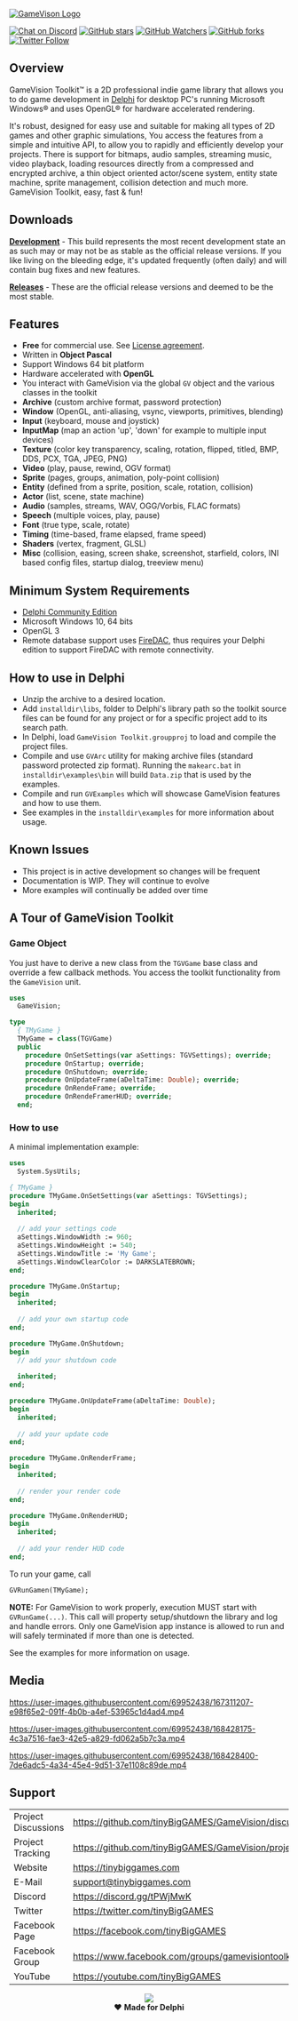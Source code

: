<a href="https://tinybiggames.com" target="_blank">![GameVison Logo](media/logo.png)</a>

[![Chat on Discord](https://img.shields.io/discord/754884471324672040.svg?logo=discord)](https://discord.gg/tPWjMwK) [![GitHub stars](https://img.shields.io/github/stars/tinyBigGAMES/GameVision?style=social)](https://github.com/tinyBigGAMES/GameVision/stargazers) [![GitHub Watchers](https://img.shields.io/github/watchers/tinyBigGAMES/GameVision?style=social)](https://github.com/tinyBigGAMES/GameVision/network/members) [![GitHub forks](https://img.shields.io/github/forks/tinyBigGAMES/GameVision?style=social)](https://github.com/tinyBigGAMES/GameVision/network/members)
[![Twitter Follow](https://img.shields.io/twitter/follow/tinyBigGAMES?style=social)](https://twitter.com/tinyBigGAMES)

## Overview
GameVision Toolkit&trade; is a 2D professional indie game library that allows you to do game development in <a href="https://www.embarcadero.com/products/delphi" target="_blank">Delphi</a> for desktop PC's running Microsoft Windows® and uses OpenGL® for hardware accelerated rendering.

It's robust, designed for easy use and suitable for making all types of 2D games and other graphic simulations, You access the features from a simple and intuitive API, to allow you to rapidly and efficiently develop your projects. There is support for bitmaps, audio samples, streaming music, video playback, loading resources directly from a compressed and encrypted archive, a thin object oriented actor/scene system, entity state machine, sprite management, collision detection and much more. GameVision Toolkit, easy, fast & fun!

## Downloads
<a href="https://github.com/tinyBigGAMES/GameVision/archive/refs/heads/main.zip" target="_blank">**Development**</a> - This build represents the most recent development state an as such may or may not be as stable as the official release versions. If you like living on the bleeding edge, it's updated frequently (often daily) and will contain bug fixes and new features.

<a href="https://github.com/tinyBigGAMES/GameVision/releases" target="_blank">**Releases**</a> - These are the official release versions and deemed to be the most stable.

## Features
- **Free** for commercial use. See <a href="https://github.com/tinyBigGAMES/GameVision/blob/main/LICENSE" target="_blank">License agreement</a>.
- Written in **Object Pascal**
- Support Windows 64 bit platform
- Hardware accelerated with **OpenGL**
- You interact with GameVision via the global `GV` object and the various classes in the toolkit
- **Archive** (custom archive format, password protection)
- **Window** (OpenGL, anti-aliasing, vsync, viewports, primitives, blending)
- **Input** (keyboard, mouse and joystick)
- **InputMap** (map an action 'up', 'down' for example to multiple input devices)
- **Texture** (color key transparency, scaling, rotation, flipped, titled,  BMP, DDS, PCX, TGA, JPEG, PNG)
- **Video** (play, pause, rewind, OGV format)
- **Sprite** (pages, groups, animation, poly-point collision)
- **Entity** (defined from a sprite, position, scale, rotation, collision)
- **Actor** (list, scene, state machine)
- **Audio** (samples, streams, WAV, OGG/Vorbis, FLAC formats)
- **Speech** (multiple voices, play, pause)
- **Font** (true type, scale, rotate)
- **Timing** (time-based, frame elapsed, frame speed)
- **Shaders** (vertex, fragment, GLSL)
- **Misc** (collision, easing, screen shake, screenshot, starfield, colors, INI based config files, startup dialog, treeview menu)

## Minimum System Requirements
- <a href="https://www.embarcadero.com/products/delphi/starter" target="_blank">Delphi Community Edition</a>
- Microsoft Windows 10, 64 bits
- OpenGL 3
- Remote database support uses <a href="https://www.embarcadero.com/products/rad-studio/firedac" target="_blank">FireDAC</a>, thus requires your Delphi edition to support FireDAC with remote connectivity.

## How to use in Delphi
- Unzip the archive to a desired location.
- Add `installdir\libs`, folder to Delphi's library path so the toolkit source files can be found for any project or for a specific project add to its search path.
- In Delphi, load `GameVision Toolkit.groupproj` to load and compile the project files.
- Compile and use `GVArc` utility for making archive files (standard password protected zip format). Running the `makearc.bat` in `installdir\examples\bin` will build `Data.zip` that is used by the examples.
- Compile and run `GVExamples` which will showcase GameVision features and how to use them.
- See examples in the `installdir\examples` for more information about usage.

## Known Issues
- This project is in active development so changes will be frequent 
- Documentation is WIP. They will continue to evolve
- More examples will continually be added over time

## A Tour of GameVision Toolkit
### Game Object
You just have to derive a new class from the `TGVGame` base class and override a few callback methods. You access the toolkit functionality from the `GameVision` unit.
```pascal
uses
  GameVision;

type
  { TMyGame }
  TMyGame = class(TGVGame)
  public
    procedure OnSetSettings(var aSettings: TGVSettings); override;
    procedure OnStartup; override;
    procedure OnShutdown; override;
    procedure OnUpdateFrame(aDeltaTime: Double); override;
    procedure OnRendeFrame; override;
    procedure OnRendeFramerHUD; override;
  end;
```
### How to use
A minimal implementation example:
```pascal
uses
  System.SysUtils;

{ TMyGame }
procedure TMyGame.OnSetSettings(var aSettings: TGVSettings);
begin
  inherited;
  
  // add your settings code  
  aSettings.WindowWidth := 960;
  aSettings.WindowHeight := 540;
  aSettings.WindowTitle := 'My Game';
  aSettings.WindowClearColor := DARKSLATEBROWN;  
end;

procedure TMyGame.OnStartup;
begin
  inherited;
  
  // add your own startup code
end;

procedure TMyGame.OnShutdown;
begin
  // add your shutdown code
  
  inherited;
end;

procedure TMyGame.OnUpdateFrame(aDeltaTime: Double);
begin
  inherited;
  
  // add your update code
end;

procedure TMyGame.OnRenderFrame;
begin
  inherited;
  
  // render your render code
end;

procedure TMyGame.OnRenderHUD;
begin
  inherited;
  
  // add your render HUD code 
end;
```
To run your game, call
```pascal
GVRunGamen(TMyGame);
```
**NOTE:** For GameVision to work properly, execution MUST start with `GVRunGame(...)`. This call will property setup/shutdown the library and log and handle errors. Only one GameVision app instance is allowed to run and will safely terminated if more than one is detected.

See the examples for more information on usage.

## Media

https://user-images.githubusercontent.com/69952438/167311207-e98f65e2-091f-4b0b-a4ef-53965c1d4ad4.mp4

https://user-images.githubusercontent.com/69952438/168428175-4c3a7516-fae3-42e5-a829-fd062a5b7c3a.mp4

https://user-images.githubusercontent.com/69952438/168428400-7de6adc5-4a34-45e4-9d51-37e1108c89de.mp4

## Support
<table>
<tbody>
	<tr>
		<td>Project Discussions</td>
		<td><a href="https://github.com/tinyBigGAMES/GameVision/discussions">https://github.com/tinyBigGAMES/GameVision/discussions</a></td>
	</tr>
	<tr>
		<td>Project Tracking</td>
		<td><a href="https://github.com/tinyBigGAMES/GameVision/projects">https://github.com/tinyBigGAMES/GameVision/projects</a></td>
	</tr>	
	<tr>
		<td>Website</td>
		<td><a href="https://tinybiggames.com">https://tinybiggames.com</a></td>
	</tr>
	<tr>
		<td>E-Mail</td>
		<td><a href="mailto:support@tinybiggames.com">support@tinybiggames.com</a></td>
	</tr>
	<tr>
		<td>Discord</td>
		<td><a href="https://discord.gg/tPWjMwK">https://discord.gg/tPWjMwK</a></td>
	</tr>
	<tr>
		<td>Twitter</td>
		<td><a href="https://twitter.com/tinyBigGAMES">https://twitter.com/tinyBigGAMES</a></td>
	</tr>
	<tr>
		<td>Facebook Page</td>
		<td><a href="https://facebook.com/tinyBigGAMES">https://facebook.com/tinyBigGAMES</a></td>
	</tr>
	<tr>
		<td>Facebook Group</td>
		<td><a href="https://www.facebook.com/groups/gamevisiontoolkit">https://www.facebook.com/groups/gamevisiontoolkit</a></td>
	</tr>		
	<tr>
		<td>YouTube</td>
		<td><a href="https://vimeo.com/tinyBigGAMES">https://youtube.com/tinyBigGAMES</a></td>
	</tr>
</tbody>
</table>

<p align="center">
 <a href="https://www.embarcadero.com/products/delphi" target="_blank"><img src="media/delphi.png"></a><br/>
 ♥ <b>Made for Delphi</b>
</p>

